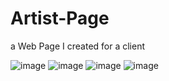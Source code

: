 # Artist-Page

a Web Page I created for a client 

![image](https://github.com/user-attachments/assets/335fa1cc-a512-4040-9769-4fda76216824)
![image](https://github.com/user-attachments/assets/aab4b411-a067-4eb2-b4ae-b7b8f3e1198d)
![image](https://github.com/user-attachments/assets/9a739cca-997f-4e0e-a7d4-d5bcb171eb06)
![image](https://github.com/user-attachments/assets/b0fae4a8-f857-4e26-9630-fd0d80954ff6)
